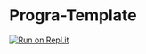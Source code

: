 # Progra-Template
[![Run on Repl.it](https://replit.com/badge/github/PayusIP/Progra-Template)](https://replit.com/new/github/PayusIP/Progra-Template)
